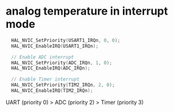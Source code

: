 # analog temperature in interrupt mode

```c
  HAL_NVIC_SetPriority(USART1_IRQn, 0, 0);
  HAL_NVIC_EnableIRQ(USART1_IRQn);

  // Enable ADC interrupt
  HAL_NVIC_SetPriority(ADC_IRQn, 1, 0);
  HAL_NVIC_EnableIRQ(ADC_IRQn);

  // Enable Timer interrupt
  HAL_NVIC_SetPriority(TIM2_IRQn, 2, 0);
  HAL_NVIC_EnableIRQ(TIM2_IRQn);
```

UART (priority 0) > ADC (priority 2) > Timer (priority 3)
